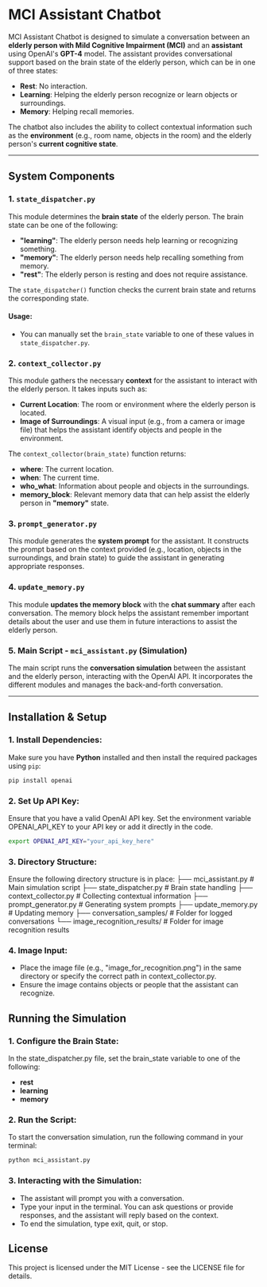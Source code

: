 # MCI Assistant Chatbot

MCI Assistant Chatbot is designed to simulate a conversation between an **elderly person with Mild Cognitive Impairment (MCI)** and an **assistant** using OpenAI's **GPT-4** model. The assistant provides conversational support based on the brain state of the elderly person, which can be in one of three states:

- **Rest**: No interaction.
- **Learning**: Helping the elderly person recognize or learn objects or surroundings.
- **Memory**: Helping recall memories.

The chatbot also includes the ability to collect contextual information such as the **environment** (e.g., room name, objects in the room) and the elderly person's **current cognitive state**.

---

## System Components

### 1. `state_dispatcher.py`

This module determines the **brain state** of the elderly person. The brain state can be one of the following:

- **"learning"**: The elderly person needs help learning or recognizing something.
- **"memory"**: The elderly person needs help recalling something from memory.
- **"rest"**: The elderly person is resting and does not require assistance.

The `state_dispatcher()` function checks the current brain state and returns the corresponding state.

#### Usage:
- You can manually set the `brain_state` variable to one of these values in `state_dispatcher.py`.

### 2. `context_collector.py`

This module gathers the necessary **context** for the assistant to interact with the elderly person. It takes inputs such as:

- **Current Location**: The room or environment where the elderly person is located.
- **Image of Surroundings**: A visual input (e.g., from a camera or image file) that helps the assistant identify objects and people in the environment.

The `context_collector(brain_state)` function returns:

- **where**: The current location.
- **when**: The current time.
- **who_what**: Information about people and objects in the surroundings.
- **memory_block**: Relevant memory data that can help assist the elderly person in **"memory"** state.

### 3. `prompt_generator.py`

This module generates the **system prompt** for the assistant. It constructs the prompt based on the context provided (e.g., location, objects in the surroundings, and brain state) to guide the assistant in generating appropriate responses.

### 4. `update_memory.py`

This module **updates the memory block** with the **chat summary** after each conversation. The memory block helps the assistant remember important details about the user and use them in future interactions to assist the elderly person.

### 5. **Main Script - `mci_assistant.py`** (Simulation)

The main script runs the **conversation simulation** between the assistant and the elderly person, interacting with the OpenAI API. It incorporates the different modules and manages the back-and-forth conversation.

---

## Installation & Setup

### 1. Install Dependencies:

Make sure you have **Python** installed and then install the required packages using `pip`:

```bash
pip install openai
```

### 2. Set Up API Key:
Ensure that you have a valid OpenAI API key. Set the environment variable OPENAI_API_KEY to your API key or add it directly in the code.
```bash
export OPENAI_API_KEY="your_api_key_here"
```

### 3. Directory Structure:
Ensure the following directory structure is in place:
├── mci_assistant.py                # Main simulation script
├── state_dispatcher.py             # Brain state handling
├── context_collector.py            # Collecting contextual information
├── prompt_generator.py             # Generating system prompts
├── update_memory.py                # Updating memory
├── conversation_samples/           # Folder for logged conversations
└── image_recognition_results/      # Folder for image recognition results

### 4. Image Input:
- Place the image file (e.g., "image_for_recognition.png") in the same directory or specify the correct path in context_collector.py.
- Ensure the image contains objects or people that the assistant can recognize.

## Running the Simulation
### 1. Configure the Brain State:
In the state_dispatcher.py file, set the brain_state variable to one of the following:
- **rest**
- **learning**
- **memory**

### 2. Run the Script:
To start the conversation simulation, run the following command in your terminal:
```bash
python mci_assistant.py
```

### 3. Interacting with the Simulation:
- The assistant will prompt you with a conversation.
- Type your input in the terminal. You can ask questions or provide responses, and the assistant will reply based on the context.
- To end the simulation, type exit, quit, or stop.

## License
This project is licensed under the MIT License - see the LICENSE file for details.



